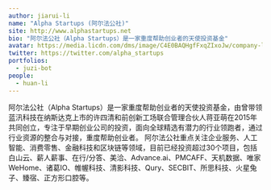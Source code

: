 ```yaml
---
author: jiarui-li
name: "Alpha Startups (阿尔法公社)"
site: http://www.alphastartups.net
bio: "阿尔法公社（Alpha Startups）是一家重度帮助创业者的天使投资基金"
avatar: https://media.licdn.com/dms/image/C4E0BAQHgfFxqZIxoJw/company-logo_200_200/0?e=2159024400&v=beta&t=5aUR3hsOHamTXApXK4Ae6KQ_s_4YwyBNHpMIAQnFjpQ
twitter: https://twitter.com/alpha_startups
portfolios:
  - juzi-bot
people:
  - huan-li
---
```


阿尔法公社（Alpha Startups）是一家重度帮助创业者的天使投资基金，由曾带领蓝汛科技在纳斯达克上市的许四清和前创新工场联合管理合伙人蒋亚萌在2015年共同创立，专注于早期创业公司的投资，面向全球精选有潜力的行业领跑者，通过行业资源的整合与对接，重度帮助创业者。
阿尔法公社重点关注企业服务、人工智能、消费零售、金融科技和区块链等领域，目前已经投资超过30个项目，包括白山云、薪人薪事、在行/分答、美洽、Advance.ai、PMCAFF、天机数据、唯家WeHome、诸葛IO、帷幄科技、清影科技、Qury、SECBIT、所思科技、火星兔子、臻宿、正方形口腔等。
